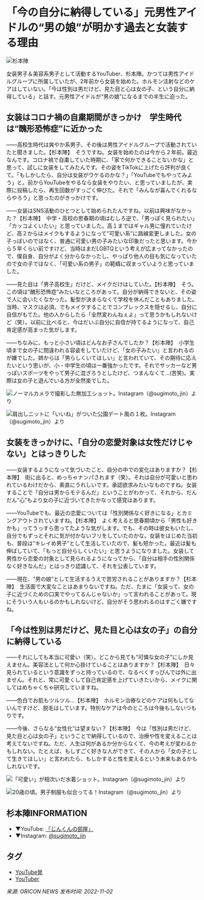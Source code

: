 # 「今の自分に納得している」元男性アイドルの“男の娘”が明かす過去と女装する理由

![杉本陣](https://contents.oricon.co.jp/special/img/60000/60932/detail/img660/1667360049436.jpg)

女装男子＆美容系男子として活動するYouTuber、杉本陣。かつては男性アイドルグループに所属していたが、2年前から女装を始めた。ホルモン注射などのケアはしていない。「今は性別は男だけど、見た目と心は女の子、という自分に納得している」と話す。元男性アイドルが“男の娘”になるまでの半生に迫った。

## 女装はコロナ禍の自粛期間がきっかけ　学生時代は“醜形恐怖症”に近かった

――高校生時代は爽やか系男子、その後は男性アイドルグループで活動されていたと聞きました。【杉本陣】　そうですね。女装を始めたのは今から２年前。最近なんです。コロナ禍で自粛していた時期に、「家で何かできることないかな」と思って、試しに女装をしてみたんです。その姿をTikTokに上げたら評判が良くて。「もしかしたら、自分は女装がウケるのかな？」「YouTubeでもやってみよう」と。前からYouTubeをやるなら女装をやりたい、と思っていましたが、実際に投稿したら、再生回数がすっごく伸びた。それで「みんなが喜んでくれるならやろう」と思ったのがきっかけです。

――女装はSNS活動のひとつとして始められたんですね。以前は興味がなかった？【杉本陣】　中学・高校の思春期の頃はむしろ逆で、「男っぽく見られたい」「カッコよくいたい」と思っていました。高１まではギャル男に憧れていたけど、高２からはメイクもするようになって“可愛い系”に路線変更しました。女の子っぽいのではなく、普通に可愛い男の子みたいな印象だったと思います。今から５年くらい前ですけど、当時はまだLGBTQという考えが広まってなかったので、僕自身、自分がよく分からなかったし、やっぱり他人の目も気になっていたので女の子ではなく、「可愛い系の男子」の範疇に収まっていようと思っていました。

――見た目は「男子高校生」だけど、メイクだけはしていた。【杉本陣】　そう。この頃は“醜形恐怖症”みたいなところがあって。自分が納得できないと、その姿で人に会いたくなかった。髪型が決まらなくて学校を休んだこともありました。当時、マスクは必須。でもメイクすることでコンプレックスを隠せるし、自分に自信がもてた。他の人からしたら「全然変わんねぇよ」って思うかもしれないけど（笑）。以前に比べると、今はだいぶ自分に自信が持てるようになって、自己肯定感が高まった気がします。

――ちなみに、もっと小さい頃はどんなお子さんでしたか？【杉本陣】　小学生頃まで女の子に間違われる容姿をしていたけど、「女の子みたい」と言われるのが嫌でした。姉からは「男らしくいてほしい」と言われていて、その期待に応えたいという思いが、小・中学生の頃は一番強かったです。それでサッカーなど男っぽいスポーツをやって男子に混ざろうとしたけど、つまんなくて…(苦笑)。実際は女の子と遊んでいる方が全然楽でした。

![ノーマルカメラで撮影した無加工ショット。Instagram（@sugimoto_jin）より](https://contents.oricon.co.jp/special/img/60000/60932/detail/img320/1667359821721.jpg)

![肩出しニットに「いいね」がついた公園デート風の１枚。Instagram（@sugimoto_jin）より](https://contents.oricon.co.jp/special/img/60000/60932/detail/img320/1667359812623.jpg)

## 女装をきっかけに、「自分の恋愛対象は女性だけじゃない」とはっきりした

――女装するようになって気づいたこと、自分の中での変化はありますか？【杉本陣】　街に出ると、めっちゃナンパされます（笑）。それは自分が可愛いと思われているわけだから、素直にうれしいです。承認欲求みたいなものですね。女装することで「自分は男からモテるんだ」ということがわかって、それから、だんだん“心”もより女の子に近づいてきたかなって感覚はあります。

――YouTubeでも、最近の恋愛については「性別関係なく好きになる」とカミングアウトされていますね。【杉本陣】　よく考えると思春期頃から「男性も好きかも」ってうっすら思ってたような気がします。でも、その時は彼女もいたし、自分でもずっとそれに気が付かないフリをしていたのかな。女装をはじめた当初も、普段は“キレイめ男子”として生活していたので、髪も短かった。最近は髪も伸ばしていて、「もっと自分らしくいたい」と思うようになりました。女装して男性から恋愛の対象として見られるようになってから、「自分は相手の性別関係なく好きなんだ」とはっきり認識して、それを公表しています。

――現在、“男の娘”として生活するうえで苦労されることがありますか？【杉本陣】　生活面で大変なことはあまりないですね。ただ、たまに「女装って、女の子に近づくための口実でやってるんじゃないか」って言われることがあって。現にそういう人もいるのかもしれないけど、自分がそう思われるのはすごく嫌ですね。

## 「今は性別は男だけど、見た目と心は女の子」の自分に納得している

――それにしても本当に可愛い（笑）。どこから見ても“可憐な女の子”にしか見えません。美容法として何か心掛けていることはありますか？【杉本陣】　日々見られているという意識をずっと持っているので、なるべくすっぴんでは外に出ません。それと、常に可愛くして自己肯定感を上げていきたいから、メイクに関してはめちゃくちゃ研究していますね。

――色白でお肌もツルツル…【杉本陣】　ホルモン治療などのケアは何もしてないんですけど、脱毛はしています。特別なケアは今のところは今後もしないつもりです。

――今後、さらなる“女性化”は望まない？【杉本陣】　今は「性別は男だけど、見た目と心は女の子」ということで納得しているので、治療や性を変えることは考えてないですね。ただ、人生は何があるか分からなくて、今の考えが変わるかもしれない。たとえば、もしすごく好きな人ができて、その人から「女の子として生きてほしい」と言われたら、もしかすると性を変えるという未来もあるかもしれないです。

![「可愛い」が相次いだ水着ショット。Instagram（@sugimoto_jin）より](https://contents.oricon.co.jp/special/img/60000/60932/detail/img320/1667359784376.jpg)

![20歳の頃。男子制服も似合ってる！Instagram（@sugimoto_jin）より](https://contents.oricon.co.jp/special/img/60000/60932/detail/img320/1667359796585.jpg)

## 杉本陣INFORMATION
- ▼YouTube: [「じんくんの部屋」](https://www.youtube.com/channel/UCAQph0bsoeStucBhGCEcrXw)
- ▼Instagram: [@sugimoto_jin](https://www.instagram.com/sugimoto_jin/)

## タグ
- [YouTube発](https://www.oricon.co.jp/special/tag/id/YouTube/)
- [YouTuber](https://www.oricon.co.jp/special/tag/id/YouTuber/) 

*来源: ORICON NEWS*
*发布时间: 2022-11-02*
